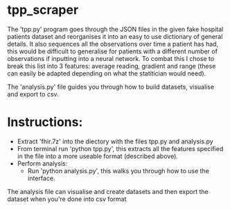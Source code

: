# tpp_scraper

The 'tpp.py' program goes through the JSON files in the given fake hospital patients dataset and reorganises it into an easy to use dictionary of general details. It also sequences all the observations over time a patient has had, this would be difficult to generalise for patients with a different number of observations if inputting into a neural network. To combat this I chose to break this list into 3 features: average reading, gradient and range (these can easily be adapted depending on what the statitician would need).

The 'analysis.py' file guides you through how to build datasets, visualise and export to csv. 

# Instructions:
- Extract 'fhir.7z' into the diectory with the files tpp.py and analysis.py
- From terminal run 'python tpp.py', this extracts all the features specified in the file into a more useable format (described above).
- Perform analysis:
  - Run 'python analysis.py', this walks you through how to use the interface.

The analysis file can visualise and create datasets and then export the dataset when you're done into csv format
